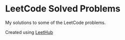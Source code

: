 # LeetCode Solved Problems

My solutions to some of the LeetCode problems.



Created using [LeetHub](https://github.com/QasimWani/LeetHub)
